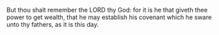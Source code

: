 But thou shalt remember the LORD thy God: for it is he that giveth thee power to get wealth, that he may establish his covenant which he sware unto thy fathers, as it is this day.
